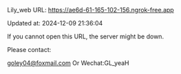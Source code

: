 Lily_web URL: https://ae6d-61-165-102-156.ngrok-free.app

Updated at: 2024-12-09 21:36:04

If you cannot open this URL, the server might be down.

Please contact: 

goley04@foxmail.com Or Wechat:GL_yeaH